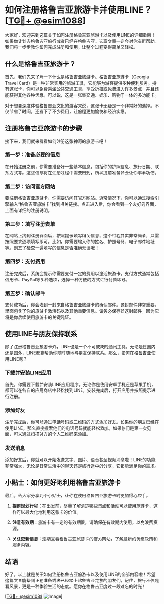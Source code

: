 # 如何注册格鲁吉亚旅游卡并使用LINE？[[TG💪+ @esim1088](https://t.me/s/esim1088)]

大家好，欢迎来到这篇关于如何注册格鲁吉亚旅游卡以及使用LINE的详细指南！如果你计划去格鲁吉亚旅行或者已经在格鲁吉亚，这篇文章一定会对你有所帮助。我们将一步步教你如何完成注册和使用，让整个过程变得简单又轻松。

## 什么是格鲁吉亚旅游卡？

首先，我们先来了解一下什么是格鲁吉亚旅游卡。格鲁吉亚旅游卡（Georgia Travel Card）是一种非常实用的旅游工具，它能够为游客提供多种便利服务。持有这张卡，你可以免费乘坐公共交通工具、享受折扣或免费进入许多景点，并且还能获得其他各种优惠。可以说，这是一张集交通、娱乐、购物于一体的多功能卡。

对于想要深度体验格鲁吉亚文化的游客来说，这张卡无疑是一个非常好的选择。不仅节省了时间，还省下了不少费用，让旅程更加愉快和经济实惠。

## 注册格鲁吉亚旅游卡的步骤

接下来，我们就来看看如何注册这张神奇的旅游卡吧！

### 第一步：准备必要的信息

在开始注册之前，你需要准备好一些基本信息，包括你的护照信息、旅行日期、联系方式等。这些信息将在注册过程中需要用到，所以提前准备好会让你事半功倍。

### 第二步：访问官方网站

要注册格鲁吉亚旅游卡，你需要访问其官方网站。通常情况下，你可以通过搜索引擎输入“格鲁吉亚旅游卡”找到相关链接。点击进入后，你会看到一个友好的界面，上面有详细的注册说明。

### 第三步：填写注册表单

在网站上找到注册页面后，按照提示填写相关信息。这个过程其实非常简单，只需按照要求逐项填写即可。比如，你需要输入你的姓名、护照号码、电子邮件地址等。别忘了检查一遍填写的信息是否准确无误哦！

### 第四步：支付费用

注册完成后，系统会提示你需要支付一定的费用以激活旅游卡。支付方式通常包括信用卡、PayPal等多种选项，选择一种方便的方式进行付款即可。

### 第五步：确认邮件

支付成功后，你会收到一封来自格鲁吉亚旅游卡的确认邮件。这封邮件非常重要，里面包含了你的旅游卡激活码以及其他重要信息。请务必保存好这封邮件，因为它将是你后续使用旅游卡的关键凭证。

## 使用LINE与朋友保持联系

除了注册格鲁吉亚旅游卡外，LINE也是一个不可或缺的通讯工具。无论是在国内还是国外，LINE都能帮助你随时随地与朋友保持联系。那么，如何在格鲁吉亚使用LINE呢？

### 下载并安装LINE应用

首先，你需要下载并安装LINE应用程序。无论你是使用安卓手机还是苹果手机，都可以在各自的应用商店中轻松找到LINE。安装完成后，打开应用并按照提示进行注册。

### 添加好友

注册完成后，你可以通过电话号码或二维码的方式添加好友。如果你的朋友已经在使用LINE，那么直接搜索他们的电话号码就能轻松添加。如果你们是第一次见面，可以通过扫描对方的个人二维码来添加。

### 发送消息

添加好友后，你就可以开始发送文字、图片、语音甚至视频消息啦！LINE的功能非常强大，无论是日常生活中的聊天还是旅行途中的分享，它都能满足你的需求。

## 小贴士：如何更好地利用格鲁吉亚旅游卡

最后，给大家分享几个小贴士，让你在使用格鲁吉亚旅游卡时更加得心应手。

1. **提前规划行程**：在出发前，尽量了解清楚哪些景点和活动可以使用旅游卡，这样可以最大化地利用这张卡的价值。
   
2. **注意有效期**：旅游卡有一定的有效期限，请确保在有效期内使用，以免浪费资源。

3. **关注更新信息**：定期查看格鲁吉亚旅游卡的官方网站，了解最新的优惠政策和服务内容。

## 结语

好了，以上就是关于如何注册格鲁吉亚旅游卡以及使用LINE的全部内容啦！希望这篇文章能帮到正在准备或者已经踏上格鲁吉亚之旅的朋友们。记住，旅行不仅是看风景，更是一种体验生活的态度。愿你在格鲁吉亚度过一段难忘的时光！

[[TG💪+ @esim1088](https://t.me/s/esim1088) ![Image](https://i.postimg.cc/4NQfJmqS/Snipaste-2025-05-13-00-14-12.png)]